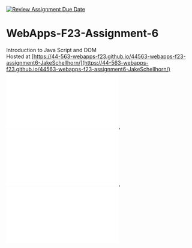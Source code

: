 [![Review Assignment Due Date](https://classroom.github.com/assets/deadline-readme-button-24ddc0f5d75046c5622901739e7c5dd533143b0c8e959d652212380cedb1ea36.svg)](https://classroom.github.com/a/b9NC0g7h)
# WebApps-F23-Assignment-6
Introduction to Java Script and DOM<br>
Hosted at [https://44-563-webapps-f23.github.io/44563-webapps-f23-assignment6-JakeSchellhorn/](https://44-563-webapps-f23.github.io/44563-webapps-f23-assignment6-JakeSchellhorn/)<br>
![author.html](author.html), ![tips.html](tips.html), ![cruise.html](cruise.html)
